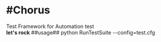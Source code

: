 #Chorus
===
Test Framework for Automation test<br>
**let's rock**
##usage##
python RunTestSuite  --config=test.cfg


